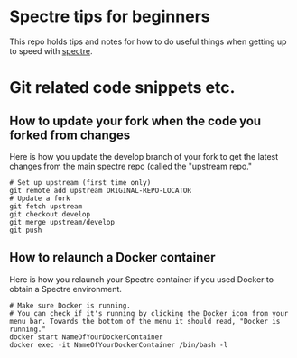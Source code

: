 # Spectre tips for beginners
This repo holds tips and notes for how to do useful things when getting up to speed with [spectre](spectre-code.org).

# Git related code snippets etc.

## How to update your fork when the code you forked from changes
Here is how you update the develop branch of your fork to get the latest changes from the main spectre repo (called the "upstream repo."
~~~~
# Set up upstream (first time only)
git remote add upstream ORIGINAL-REPO-LOCATOR
# Update a fork
git fetch upstream
git checkout develop
git merge upstream/develop
git push
~~~~
## How to relaunch a Docker container
Here is how you relaunch your Spectre container if you used Docker to obtain a Spectre environment.
~~~~
# Make sure Docker is running. 
# You can check if it's running by clicking the Docker icon from your menu bar. Towards the bottom of the menu it should read, "Docker is running."
docker start NameOfYourDockerContainer
docker exec -it NameOfYourDockerContainer /bin/bash -l
~~~~
